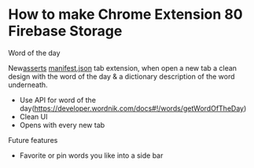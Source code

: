 # How to make Chrome Extension 80 Firebase Storage

Word of the day

New[asserts](Chapter01-Hello%2Fasserts)
[manifest.json](Chapter01-Hello%2Fmanifest.json) tab extension, when open a new tab a clean design with the word of the day & a dictionary description of the word underneath.
+ Use API for word of the day(https://developer.wordnik.com/docs#!/words/getWordOfTheDay)
+ Clean UI
+ Opens with every new tab

Future features
+ Favorite or pin words you like into a side bar

